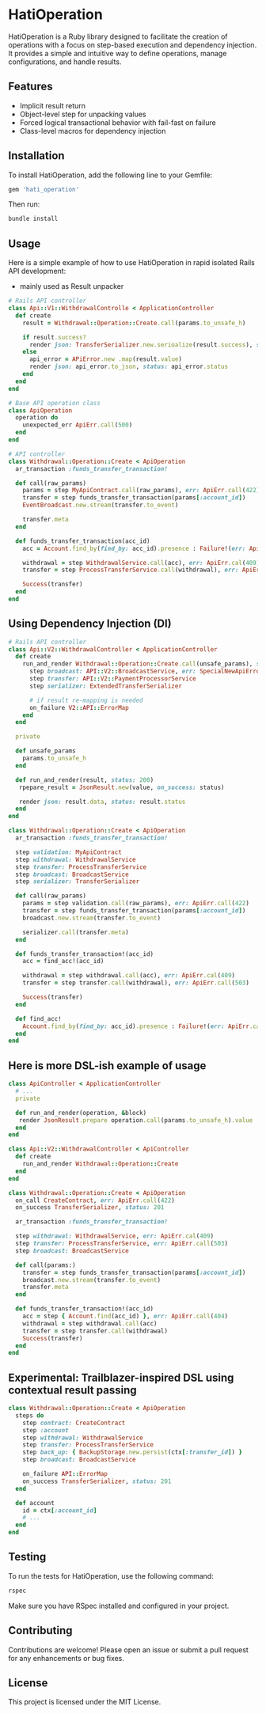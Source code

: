 # HatiOperation

HatiOperation is a Ruby library designed to facilitate the creation of operations with a focus on step-based execution and dependency injection. It provides a simple and intuitive way to define operations, manage configurations, and handle results.

## Features

- Implicit result return
- Object-level step for unpacking values
- Forced logical transactional behavior with fail-fast on failure
- Class-level macros for dependency injection

## Installation

To install HatiOperation, add the following line to your Gemfile:

```ruby
gem 'hati_operation'
```

Then run:

```bash
bundle install
```

## Usage

Here is a simple example of how to use HatiOperation in rapid isolated Rails API development:

- mainly used as Result unpacker

```ruby
# Rails API controller
class Api::V1::WithdrawalControlle < ApplicationController
  def create
    result = Withdrawal::Operation::Create.call(params.to_unsafe_h)

    if result.success?
      render json: TransferSerializer.new.serioalize(result.success), status: 201
    else
      api_error = APiError.new .map(result.value)
      render json: api_error.to_json, status: api_error.status
    end
  end
end

# Base API operation class
class ApiOperation
  operation do
    unexpected_err ApiErr.call(500)
  end
end

# API controller
class Withdrawal::Operation::Create < ApiOperation
  ar_transaction :funds_transfer_transaction!

  def call(raw_params)
    params = step MyApiContract.call(raw_params), err: ApiErr.call(422)
    transfer = step funds_transfer_transaction(params[:account_id])
    EventBroadcast.new.stream(transfer.to_event)

    transfer.meta
  end

  def funds_transfer_transaction(acc_id)
    acc = Account.find_by(find_by: acc_id).presence : Failure!(err: ApiErr.call(404))

    withdrawal = step WithdrawalService.call(acc), err: ApiErr.cal(409)
    transfer = step ProcessTransferService.call(withdrawal), err: ApiErr.call(503)

    Success(transfer)
  end
end

```

## Using Dependency Injection (DI)

```ruby
# Rails API controller
class Api::V2::WithdrawalController < ApplicationController
  def create
    run_and_render Withdrawal::Operation::Create.call(unsafe_params), status: 201  do
      step broadcast: API::V2::BroadcastService, err: SpecialNewApiError
      step transfer: API::V2::PaymentProcessorService
      step serializer: ExtendedTransferSerializer

      # if result re-mapping is needed
      on_failure V2::API::ErrorMap
    end
  end

  private

  def unsafe_params
    params.to_unsafe_h
  end

  def run_and_render(result, status: 200)
   rpepare_result = JsonResult.new(value, on_success: status)

   render json: result.data, status: result.status
  end
end

class Withdrawal::Operation::Create < ApiOperation
  ar_transaction :funds_transfer_transaction!

  step validation: MyApiContract
  step withdrawal: WithdrawalService
  step transfer: ProcessTransferService
  step broadcast: BroadcastService
  step serializer: TransferSerializer

  def call(raw_params)
    params = step validation.call(raw_params), err: ApiErr.call(422)
    transfer = step funds_transfer_transaction(params[:account_id])
    broadcast.new.stream(transfer.to_event)

    serializer.call(transfer.meta)
  end

  def funds_transfer_transaction!(acc_id)
    acc = find_acc!(acc_id)

    withdrawal = step withdrawal.call(acc), err: ApiErr.cal(409)
    transfer = step transfer.call(withdrawal), err: ApiErr.call(503)

    Success(transfer)
  end

  def find_acc!
    Account.find_by(find_by: acc_id).presence : Failure!(err: ApiErr.call(404))
  end
end
```

## Here is more DSL-ish example of usage

```ruby
class ApiController < ApplicationController
  # ...
  private

  def run_and_render(operation, &block)
   render JsonResult.prepare operation.call(params.to_unsafe_h).value
  end
end

class Api::V2::WithdrawalController < ApiController
  def create
    run_and_render Withdrawal::Operation::Create
  end
end

class Withdrawal::Operation::Create < ApiOperation
  on_call CreateContract, err: ApiErr.call(422)
  on_success TransferSerializer, status: 201

  ar_transaction :funds_transfer_transaction!

  step withdrawal: WithdrawalService, err: ApiErr.cal(409)
  step transfer: ProcessTransferService, err: ApiErr.call(503)
  step broadcast: BroadcastService

  def call(params:)
    transfer = step funds_transfer_transaction(params[:account_id])
    broadcast.new.stream(transfer.to_event)
    transfer.meta
  end

  def funds_transfer_transaction!(acc_id)
    acc = step { Account.find(acc_id) }, err: ApiErr.call(404)
    withdrawal = step withdrawal.call(acc)
    transfer = step transfer.call(withdrawal)
    Success(transfer)
  end
end
```

## Experimental: Trailblazer-inspired DSL using contextual result passing

```ruby
class Withdrawal::Operation::Create < ApiOperation
  steps do
    step contract: CreateContract
    step :account
    step withdrawal: WithdrawalService
    step transfer: ProcessTransferService
    step back_up: { BackupStorage.new.persist(ctx[:transfer_id]) }
    step broadcast: BroadcastService

    on_failure API::ErrorMap
    on_success TransferSerializer, status: 201
  end

  def account
    id = ctx[:account_id]
    # ...
  end
end
```

## Testing

To run the tests for HatiOperation, use the following command:

```bash
rspec
```

Make sure you have RSpec installed and configured in your project.

## Contributing

Contributions are welcome! Please open an issue or submit a pull request for any enhancements or bug fixes.

## License

This project is licensed under the MIT License.
